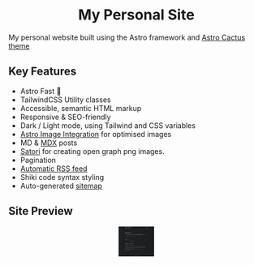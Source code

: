 
<h1 align="center">
   My Personal Site 
</h1>

My personal website built using the Astro framework and [Astro Cactus theme ](https://github.com/chrismwilliams/astro-theme-cactus)

## Key Features

- Astro Fast 🚀
- TailwindCSS Utility classes
- Accessible, semantic HTML markup
- Responsive & SEO-friendly
- Dark / Light mode, using Tailwind and CSS variables
- [Astro Image Integration](https://docs.astro.build/en/guides/integrations-guide/image/) for optimised images
- MD & [MDX](https://docs.astro.build/en/guides/markdown-content/#mdx-only-features) posts
- [Satori](https://github.com/vercel/satori) for creating open graph png images.
- Pagination
- [Automatic RSS feed](https://docs.astro.build/en/guides/rss)
- Shiki code syntax styling
- Auto-generated [sitemap](https://docs.astro.build/en/guides/integrations-guide/sitemap/)


## Site Preview

<div align="center">
  <img alt="Site Preview" src="./gh-assets/frontpage.png" width="70" />
</div>

